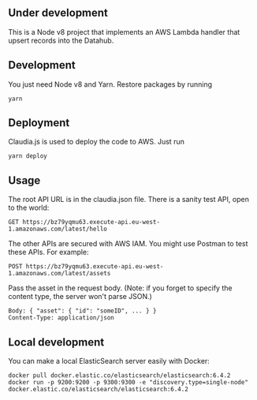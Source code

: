 
Under development
-----------------

This is a Node v8 project that implements an AWS Lambda handler that upsert records into the Datahub.

Development
-----------
You just need Node v8 and Yarn. Restore packages by running 

    yarn


Deployment
----------

Claudia.js is used to deploy the code to AWS. Just run

    yarn deploy

Usage
-----

The root API URL is in the claudia.json file. There is a sanity test API, open to the world:

    GET https://bz79yqmu63.execute-api.eu-west-1.amazonaws.com/latest/hello

The other APIs are secured with AWS IAM. You might use Postman to test these APIs. For example:

    POST https://bz79yqmu63.execute-api.eu-west-1.amazonaws.com/latest/assets

Pass the asset in the request body. (Note: if you forget to specify the content type, the server won't parse JSON.)

    Body: { "asset": { "id": "someID", ... } }
    Content-Type: application/json
    

 Local development
 ------------------

 You can make a local ElasticSearch server easily with Docker:

    docker pull docker.elastic.co/elasticsearch/elasticsearch:6.4.2
    docker run -p 9200:9200 -p 9300:9300 -e "discovery.type=single-node" docker.elastic.co/elasticsearch/elasticsearch:6.4.2
